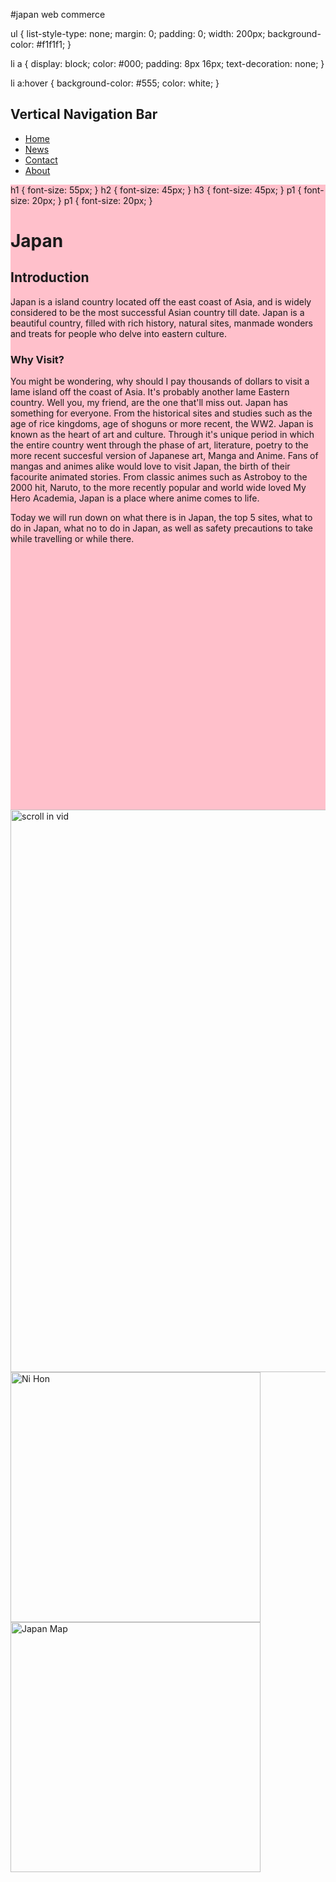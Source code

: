 #japan web
commerce

<html>
<head>



<meta name="viewport" content="width=device-width, initial-scale=1">
<style>
.parallax {

 background-image : url("file:///C:/Users/Pradip%20Panta/Desktop/download.jpg");


 min-height: 1000px;
   
  background-attachment: fixed;
  background-position: center;
  background-repeat: no-repeat;
  background-size: 600px;


}
</style>
</head>

ul {
  list-style-type: none;
  margin: 0;
  padding: 0;
  width: 200px;
  background-color: #f1f1f1;
}

li a {
  display: block;
  color: #000;
  padding: 8px 16px;
  text-decoration: none;
}


li a:hover {
  background-color: #555;
  color: white;
}
</style>
</head>
<body>

<h2>Vertical Navigation Bar</h2>

<ul>
  <li><a href="#home">Home</a></li>
  <li><a href="#news">News</a></li>
  <li><a href="#contact">Contact</a></li>
  <li><a href="#about">About</a></li>
</ul>


<body>

<style>
    .div
    {
      position: relative;
      top: 0;
      left: 0;
    }
    .scroll in vid
    {
      position: center;
      top: 60px;
      left: 80px;
    }
  </style>

<style>
  .div
{
position: relative;
top: 0;
left: 0;
}

</style>

<div class="parallax"></div>
<div style="height:1000px;background-color:pink">

h1 {
 font-size: 55px;
 }
h2 {
 font-size: 45px;
 }
h3 {
 font-size: 45px;
 }
p1 {
 font-size: 20px;
 }
 p1 {
 font-size: 20px;
 }



<h1> Japan </h1> 

<h2> Introduction </h2> 

<p1>Japan is a island country located off the east coast of Asia, and is widely considered to be the most successful Asian country till date. Japan is a beautiful country, filled with rich history, natural sites, manmade wonders and treats for people who delve into eastern culture.</p1>


<h3>Why Visit?</h3> 


<p2> You might be wondering, why should I pay thousands of dollars to visit a lame island off the coast of Asia. It's probably another lame Eastern country. Well you, my friend, are the one that'll miss out. Japan has something for everyone. From the historical sites and studies such as the age of rice kingdoms, age of shoguns or more recent, the WW2. Japan is known as the heart of art and culture. Through it's unique period in which the entire country went through the phase of art, literature, poetry to the more recent succesful version of Japanese art, Manga and Anime. Fans of mangas and animes alike would love to visit Japan, the birth of their facourite animated stories. From classic animes such as Astroboy to the 2000 hit, Naruto, to the more recently popular and world wide loved My Hero Academia, Japan is a place where anime comes to life.

Today we will run down on what there is in Japan, the top 5 sites, what to do in Japan, what no to do in Japan, as well as safety precautions to take while travelling or while there. </p2> 


</div>

<img src="file:///C:/Users/Pradip%20Panta/Desktop/My%20Gif%201.gif" alt="scroll in vid" style="width:900px;height:900px;">

<img src="https://upload.wikimedia.org/wikipedia/commons/3/35/Nihon.png" alt="Ni Hon" style="width:400px;height:400px;">
<img src="https://upload.wikimedia.org/wikipedia/commons/8/85/Regions_and_Prefectures_of_Japan_no_labels.svg" alt="Japan Map" style="width:400px;height:400px;">
</body>
</html>


